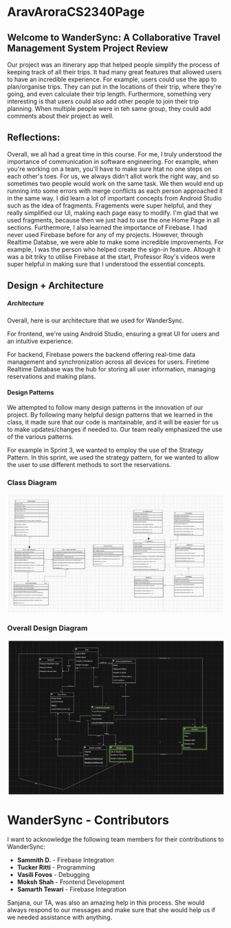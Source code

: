 # AravAroraCS2340Page

## Welcome to WanderSync: A Collaborative Travel Management System Project Review

Our project was an itinerary app that helped people simplify the process of keeping track of all their trips. It had many great features that allowed users to have an incredible experience. For example, users could use the app to plan/organise trips. They can put in the locations of their trip, where they're going, and even calculate their trip length. Furthermore, something very interesting is that users could also add other people to join their trip planning. When multiple people were in teh same group, they could add comments about their project as well.

## Reflections:

Overall, we all had a great time in this course. For me, I truly understood the importance of communication in software engineering. For example, when you're working on a team, you'll have to make sure htat no one steps on each other's toes. For us, we always didn't allot work the right way, and so sometimes two people would work on the same task. We then would end up running into some errors with merge conflicts as each person approached it in the same way. I did learn a lot of important concepts from Android Studio such as the idea of fragments. Fragements were super helpful, and they really simplified our UI, making each page easy to modify. I'm glad that we used fragments, because then we just had to use the one Home Page in all sections. Furthermore, I also learned the importance of Firebase. I had never used Firebase before for any of my projects. However, through Realtime Databse, we were able to make some incredible improvements. For example, I was the person who helped create the sign-in feature. Altough it was a bit triky to utilise Firebase at the start, Professor Roy's videos were super helpful in making sure that I understood the essential concepts. 

## Design + Architecture

##### Architecture
Overall, here is our architecture that we used for WanderSync.

For frontend, we're using Android Studio, ensuring a great UI for users and an intuitive experience.

For backend, Firebase powers the backend offering real-time data management and synchronization across all devices for users. Firetime Realtime Database was the hub for storing all user information, managing reservations and making plans.

#### Design Patterns

We attempted to follow many design patterns in the innovation of our project. By following many helpful design patterns that we learned in the class, it made sure that our code is mantainable, and it will be easier for us to make updates/changes if needed to. Our team really emphasized the use of the various patterns.

For example in Sprint 3, we wanted to employ the use of the Strategy Pattern.  In this sprint, we used the strategy pattern, for we wanted to allow the user to use different methods to sort the reservations. 


### Class Diagram

![Design Class Diagram](images/Design_Class_Diagram.png "Design Class Diagram")

### Overall Design Diagram
![Design Diagram](images/Design_Diagram.png "Design Diagram Arav Arora")

# WanderSync - Contributors

I want to acknowledge the following team members for their contributions to WanderSync:

- **Sammith D.** - Firebase Integration
- **Tucker Ritti** - Programming
- **Vasili Fovos** - Debugging
- **Moksh Shah** - Frontend Development
- **Samarth Tewari** - Firebase Integration

Sanjana, our TA, was also an amazing help in this process. She would always respond to our messages and make sure that she would help us if we needed assistance with anything.

